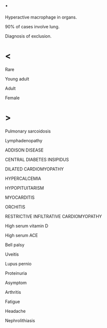 # .

Hyperactive macrophage in organs.

90% of cases involve lung.

Diagnosis of exclusion.

# <

Rare

Young adult

Adult

Female

# >

Pulmonary sarcoidosis

Lymphadenopathy

ADDISON DISEASE

CENTRAL DIABETES INSIPIDUS

DILATED CARDIOMYOPATHY

HYPERCALCEMIA

HYPOPITUITARISM

MYOCARDITIS

ORCHITIS

RESTRICTIVE INFILTRATIVE CARDIOMYOPATHY

High serum vitamin D

High serum ACE

Bell palsy

Uveitis

Lupus pernio

Proteinuria

Asymptom

Arthritis

Fatigue

Headache

Nephrolithiasis
